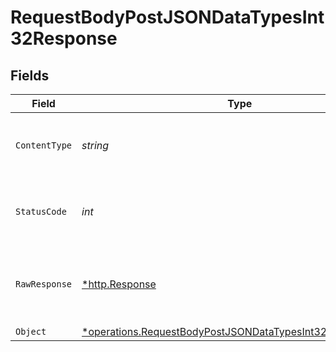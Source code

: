 # RequestBodyPostJSONDataTypesInt32Response


## Fields

| Field                                                                                                                                 | Type                                                                                                                                  | Required                                                                                                                              | Description                                                                                                                           |
| ------------------------------------------------------------------------------------------------------------------------------------- | ------------------------------------------------------------------------------------------------------------------------------------- | ------------------------------------------------------------------------------------------------------------------------------------- | ------------------------------------------------------------------------------------------------------------------------------------- |
| `ContentType`                                                                                                                         | *string*                                                                                                                              | :heavy_check_mark:                                                                                                                    | HTTP response content type for this operation                                                                                         |
| `StatusCode`                                                                                                                          | *int*                                                                                                                                 | :heavy_check_mark:                                                                                                                    | HTTP response status code for this operation                                                                                          |
| `RawResponse`                                                                                                                         | [*http.Response](https://pkg.go.dev/net/http#Response)                                                                                | :heavy_minus_sign:                                                                                                                    | Raw HTTP response; suitable for custom response parsing                                                                               |
| `Object`                                                                                                                              | [*operations.RequestBodyPostJSONDataTypesInt32ResponseBody](../../models/operations/requestbodypostjsondatatypesint32responsebody.md) | :heavy_minus_sign:                                                                                                                    | OK                                                                                                                                    |